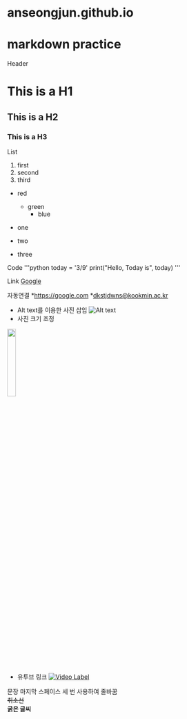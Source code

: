 # anseongjun.github.io

# markdown practice


Header
# This is a H1
## This is a H2
### This is a H3

List
1. first
2. second
3. third

* red
  + green
    - blue

* one
+ two
* three

Code
'''python
today = '3/9'
print("Hello, Today is", today)
'''

Link
[Google](https://google.com)

자동연결
*<https://google.com>
*<dkstjdwns@kookmin.ac.kr>

* Alt text를 이용한 사진 삽입
![Alt text](https://encrypted-tbn0.gstatic.com/images?q=tbn:ANd9GcS8JlMmjQ9mrqDxZjUQvyuQjWhktEDJGB39CLLVkIUW&s)
* 사진 크기 조정
<img width="20%" height="20%" src="https://encrypted-tbn0.gstatic.com/images?q=tbn:ANd9GcS8JlMmjQ9mrqDxZjUQvyuQjWhktEDJGB39CLLVkIUW&s">

* 유투브 링크
[![Video Label](https://img.youtube.com/vi/sAzL4XMke80/0.jpg)](https://www.youtube.com/watch?v=sAzL4XMke80)

문장 마지막 스페이스 세 번 사용하여 줄바꿈   
~~취소선~~   
**굵은 글씨**
